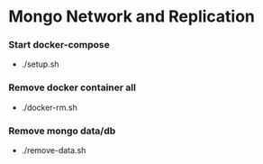 # Mongo Network and Replication

### Start docker-compose
* ./setup.sh

### Remove docker container all
* ./docker-rm.sh

### Remove mongo data/db
* ./remove-data.sh
